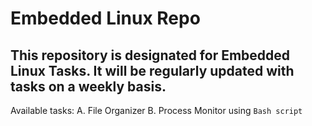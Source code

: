 # Embedded Linux Repo
## This repository is designated for Embedded Linux Tasks. It will be regularly updated with tasks on a weekly basis.

Available tasks:
A. File Organizer
B. Process Monitor using `Bash script`

